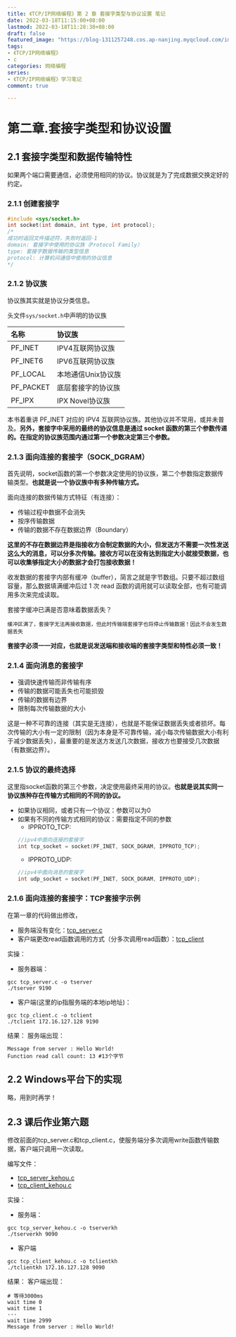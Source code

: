```yaml
---
title: 《TCP/IP网络编程》第 2 章 套接字类型与协议设置 笔记
date: 2022-03-18T11:15:00+08:00
lastmod: 2022-03-18T11:28:30+08:00
draft: false
featured_image: "https://blog-1311257248.cos.ap-nanjing.myqcloud.com/imgs/tcpip.png"
tags:
- 《TCP/IP网络编程》
- c
categories: 网络编程
series:
- 《TCP/IP网络编程》学习笔记
comment: true

---
```


# 第二章.套接字类型和协议设置

## 2.1 套接字类型和数据传输特性

如果两个端口需要通信，必须使用相同的协议。协议就是为了完成数据交换定好的约定。

### 2.1.1 创建套接字

```c
#include <sys/socket.h>
int socket(int domain, int type, int protocol);
/*
成功时返回文件描述符，失败时返回-1
domain: 套接字中使用的协议族（Protocol Family）
type: 套接字数据传输的类型信息
protocol: 计算机间通信中使用的协议信息
*/
```

### 2.1.2 协议族

协议族其实就是协议分类信息。

头文件`sys/socket.h`中声明的协议族

|名称	|协议族|
|:--|:--|
|PF_INET|	IPV4互联网协议族|
|PF_INET6|	IPV6互联网协议族|
|PF_LOCAL|	本地通信Unix协议族|
|PF_PACKET|	底层套接字的协议族|
|PF_IPX|	IPX Novel协议族|

本书着重讲 PF_INET 对应的 IPV4 互联网协议族。其他协议并不常用，或并未普及。**另外，套接字中采用的最终的协议信息是通过 socket 函数的第三个参数传递的。在指定的协议族范围内通过第一个参数决定第三个参数。**

### 2.1.3 面向连接的套接字（SOCK_DGRAM）

首先说明，socket函数的第一个参数决定使用的协议族，第二个参数指定数据传输类型。**也就是说一个协议族中有多种传输方式。**

面向连接的数据传输方式特征（有连接）：
* 传输过程中数据不会消失
* 按序传输数据
* 传输的数据不存在数据边界（Boundary）

**这里的不存在数据边界是指接收方会制定数据的大小，但发送方不需要一次性发送这么大的消息，可以分多次传输。接收方可以在没有达到指定大小就接受数据，也可以收集够指定大小的数据才会打包接收数据！**

收发数据的套接字内部有缓冲（buffer），简言之就是字节数组。只要不超过数组容量，那么数据填满缓冲后过 1 次 read 函数的调用就可以读取全部，也有可能调用多次来完成读取。

套接字缓冲已满是否意味着数据丢失？
```
缓冲区满了，套接字无法再接收数据，但此时传输端套接字也将停止传输数据！因此不会发生数据丢失
```

**套接字必须一一对应，也就是说发送端和接收端的套接字类型和特性必须一致！**

### 2.1.4 面向消息的套接字

* 强调快速传输而非传输有序
* 传输的数据可能丢失也可能损毁
* 传输的数据有边界
* 限制每次传输数据的大小

这是一种不可靠的连接（其实是无连接），也就是不能保证数据丢失或者损坏。每次传输的大小有一定的限制（因为本身是不可靠传输，减小每次传输数据大小有利于减少数据丢失），最重要的是发送方发送几次数据，接收方也要接受几次数据（有数据边界）。

### 2.1.5 协议的最终选择

这里指socket函数的第三个参数，决定使用最终采用的协议。**也就是说其实同一协议族种存在传输方式相同的不同的协议。**

* 如果协议相同，或者只有一个协议：参数可以为0
* 如果有不同的传输方式相同的协议：需要指定不同的参数
    * IPPROTO_TCP:
    ```c
    //ipv4中面向连接的套接字
    int tcp_socket = socket(PF_INET, SOCK_DGRAM, IPPROTO_TCP);
    ```
    * IPPROTO_UDP:
    ```c
    //ipv4中面向消息的套接字
    int udp_socket = socket(PF_INET, SOCK_DGRAM, IPPROTO_UDP);
    ```

### 2.1.6 面向连接的套接字：TCP套接字示例

在第一章的代码做出修改，
* 服务端没有变化：[tcp_server.c](https://github.com/caixiongjiang/TCPIP/blob/master/ch02/tcp_server.c)
* 客户端更改read函数调用的方式（分多次调用read函数）：[tcp_client](https://github.com/caixiongjiang/TCPIP/blob/master/ch02/tcp_client.c)

实操：
* 服务器端：
```shell
gcc tcp_server.c -o tserver
./tserver 9190
```

* 客户端(这里的ip指服务端的本地ip地址)：
```shell
gcc tcp_client.c -o tclient
./tclient 172.16.127.128 9190
```

结果：
服务端出现：
```shell
Message from server : Hello World! 
Function read call count: 13 #13个字节
```

## 2.2 Windows平台下的实现

略，用到时再学！

## 2.3 课后作业第六题

修改前面的tcp_server.c和tcp_client.c，使服务端分多次调用write函数传输数据，客户端只调用一次读取。

编写文件：
* [tcp_server_kehou.c](https://github.com/caixiongjiang/TCPIP/blob/master/ch02/tcp_server_kehou.c)
* [tcp_client_kehou.c](https://github.com/caixiongjiang/TCPIP/blob/master/ch02/tcp_client_kehou.c)

实操：
* 服务端：
```shell
gcc tcp_server_kehou.c -o tserverkh
./tserverkh 9090
```

* 客户端
```shell
gcc tcp_client_kehou.c -o tclientkh
./tclientkh 172.16.127.128 9090
```

结果：
客户端出现：
```
# 等待3000ms
wait time 0
wait time 1
···
wait time 2999
Message from server : Hello World!
```
